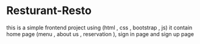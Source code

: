 # Resturant-Resto
this is a simple frontend project using (html , css , bootstrap , js) it contain home page (menu , about us , reservation ), sign in page and sign up page
